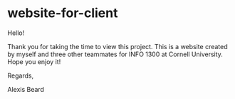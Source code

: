 # website-for-client

Hello!

Thank you for taking the time to view this project. This is 
a website created by myself and three other teammates for INFO 1300 at Cornell University.
Hope you enjoy it!

Regards, 

Alexis Beard 
